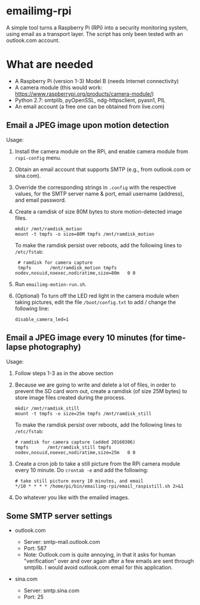 # emailimg-rpi
A simple tool turns a Raspberry Pi (RPi) into a security monitoring system, using email as a transport layer. The script has only been tested with an outlook.com account.

# What are needed
- A Raspberry Pi (version 1-3) Model B (needs Internet connectivity)
- A camera module (this would work: https://www.raspberrypi.org/products/camera-module/)
- Python 2.7: smtplib, pyOpenSSL, ndg-httpsclient, pyasn1, PIL
- An email account (a free one can be obtained from live.com)


## Email a JPEG image upon motion detection

Usage:

1. Install the camera module on the RPi, and enable camera module from `rspi-config` menu.

2. Obtain an email account that supports SMTP (e.g., from outlook.com or sina.com). 

3. Override the corresponding strings in `.config` with the respective values, for the SMTP server name & port, email username (address), and email password.

4. Create a ramdisk of size 80M bytes to store motion-detected image files.
   ```
   mkdir /mnt/ramdisk_motion
   mount -t tmpfs -o size=80M tmpfs /mnt/ramdisk_motion 
   ```

   To make the ramdisk persist over reboots, add the following lines to `/etc/fstab`:
   ```
    # ramdisk for camera capture
    tmpfs       /mnt/ramdisk_motion tmpfs   nodev,nosuid,noexec,nodiratime,size=80m   0 0
   ``` 

5. Run `emailimg-motion-run.sh`. 

6. (Optional) To turn off the LED red light in the camera module when taking pictures, edit the file `/boot/config.txt` to add / change the following line:
    ```
    disable_camera_led=1
    ```
## Email a JPEG image every 10 minutes (for time-lapse photography)

Usage:
1. Follow steps 1-3 as in the above section

2. Because we are going to write and delete a lot of files, in order to prevent the SD card worn out, create a ramdisk (of size 25M bytes) to store image files created during the process.
    ```
    mkdir /mnt/ramdisk_still
    mount -t tmpfs -o size=25m tmpfs /mnt/ramdisk_still
    ```
   To make the ramdisk persist over reboots, add the following lines to `/etc/fstab`:

    ```
    # ramdisk for camera capture (added 20160306)
    tmpfs       /mnt/ramdisk_still tmpfs   nodev,nosuid,noexec,nodiratime,size=25m   0 0
    ``` 
3. Create a cron job to take a still picture from the RPi camera module every 10 minute. Do `crontab -e` and add the following:

    ```
    # take still picture every 10 minutes, and email
    */10 * * * * /home/pi/bin/emailimg-rpi/email_raspistill.sh 2>&1
    ```
4. Do whatever you like with the emailed images.

## Some SMTP server settings

* outlook.com
  - Server: smtp-mail.outlook.com
  - Port: 587
  - Note: Outlook.com is quite annoying, in that it asks for human
    "verification" over and over again after a few emails are sent through
    smtplib. I would avoid outlook.com email for this application.

* sina.com
  - Server: smtp.sina.com
  - Port: 25

